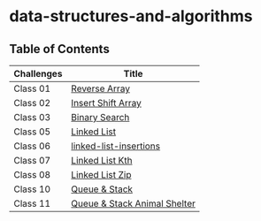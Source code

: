 # data-structures-and-algorithms

## Table of Contents

| Challenges | Title                                                    |
|------------|----------------------------------------------------------|
| Class 01   | [Reverse Array](./java-challenges-cc1/README.md)         |
| Class 02   | [Insert Shift Array](./java-challenges-cc2/README.md)    |
| Class 03   | [Binary Search](./java-challenges-cc3/README.md)         |
| Class 05   | [Linked List](./java-challenges-cc5/README.md)           |
| Class 06   | [linked-list-insertions](./java-challenge-cc6/README.md) |
| Class 07   | [Linked List Kth](challenge-cc7/README.md)               |
| Class 08   | [Linked List Zip](challenge-cc8/README.md)               |
| Class 10   | [Queue & Stack](challenge-cc10/README.md)                |
| Class 11   | [Queue & Stack Animal Shelter](challenge-cc11/README.md) |



